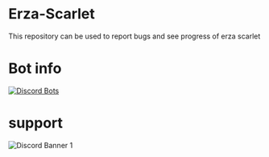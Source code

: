 # Erza-Scarlet
This repository can be used to report bugs and see progress of erza scarlet

# Bot info
[![Discord Bots](https://top.gg/api/widget/811859628342247424.svg)](https://top.gg/bot/811859628342247424)

# support
![Discord Banner 1](https://discordapp.com/api/guilds/808668756951826483/widget.png?style=banner1)


